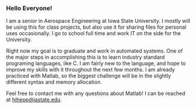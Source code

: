 ### Hello Everyone!

I am a senior in Aerospace Engineering at Iowa State University. I mostly will be using this for class projects, but also use it for sharing files for personal uses occasionally. I go to school full time and work IT on the side for the University. 

Right now my goal is to graduate and work in automated systems. One of the major steps in accomplishing this is to learn industry standard programing languages, like C. I am fairly new to the language, and hope to improve my skills with it throughout the next few months. I am already practiced with Matlab, so the biggest challenge will be in the slightly different syntax and memory allocation. 

Feel free to contact me with any questions about Matlab! I can be reached at hjhepp@iastate.edu. 
